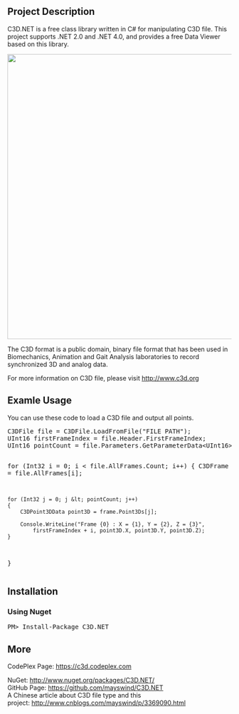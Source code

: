<h2><strong>Project Description</strong></h2>
<p>C3D.NET is a free class library written in C# for manipulating C3D file. This project supports .NET 2.0 and .NET 4.0, and provides a free Data Viewer based on this library.</p>
<p><img src="http://download-codeplex.sec.s-msft.com/Download?ProjectName=c3d&DownloadId=757078" alt="" width="640" /></p>
<p>The C3D format is a public domain, binary file format that has been used in Biomechanics, Animation and Gait Analysis laboratories to record synchronized 3D and analog data.</p>
<p>For more information on C3D file, please visit <a href="http://www.c3d.org" target="_blank"> http://www.c3d.org</a></p>
<h2><strong>Examle Usage</strong></h2>
<p>You can use these code to load a C3D file and output all points.</p>
<pre>C3DFile file = C3DFile.LoadFromFile("FILE PATH");
UInt16 firstFrameIndex = file.Header.FirstFrameIndex;
UInt16 pointCount = file.Parameters.GetParameterData&lt;UInt16&gt;("POINT:USED");

for (Int32 i = 0; i &lt; file.AllFrames.Count; i++)
{
    C3DFrame frame = file.AllFrames[i];

    for (Int32 j = 0; j &lt; pointCount; j++)
    {
        C3DPoint3DData point3D = frame.Point3Ds[j];

        Console.WriteLine("Frame {0} : X = {1}, Y = {2}, Z = {3}",
            firstFrameIndex + i, point3D.X, point3D.Y, point3D.Z);
    }
}</pre>
<h2><strong>Installation</strong></h2>
<h3>Using Nuget</h3>
<pre>PM> Install-Package C3D.NET</pre>
<h2><strong>More</strong></h2>
<p>CodePlex Page:&nbsp;<a href="https://c3d.codeplex.com" target="_blank">https://c3d.codeplex.com</a><br />
<p>NuGet:&nbsp;<a href="http://www.nuget.org/packages/C3D.NET" target="_blank">http://www.nuget.org/packages/C3D.NET/</a><br />
GitHub Page:&nbsp;<a href="https://github.com/mayswind/C3D.NET" target="_blank">https://github.com/mayswind/C3D.NET</a><br />
A Chinese article about C3D file type and this project:&nbsp;<a href="http://www.cnblogs.com/mayswind/p/3369090.html" target="_blank">http://www.cnblogs.com/mayswind/p/3369090.html</a></p>
